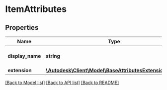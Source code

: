 # ItemAttributes

## Properties
Name | Type | Description | Notes
------------ | ------------- | ------------- | -------------
**display_name** | **string** | displayable name of the item | 
**extension** | [**\Autodesk\Client\Model\BaseAttributesExtensionObject**](BaseAttributesExtensionObject.md) |  | 

[[Back to Model list]](../README.md#documentation-for-models) [[Back to API list]](../README.md#documentation-for-api-endpoints) [[Back to README]](../README.md)


